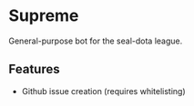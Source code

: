 # Supreme

General-purpose bot for the seal-dota league.

## Features

* Github issue creation (requires whitelisting)
